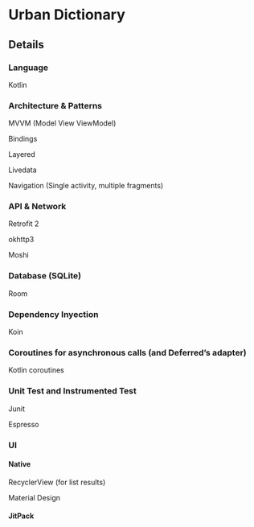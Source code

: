 # Urban Dictionary

## Details

### Language 

Kotlin

### Architecture & Patterns

MVVM (Model View ViewModel)

Bindings

Layered

Livedata

Navigation (Single activity, multiple fragments)


### API & Network

Retrofit 2

okhttp3

Moshi

### Database (SQLite)

Room

### Dependency Inyection

Koin

### Coroutines for asynchronous calls (and Deferred’s adapter)

Kotlin coroutines

### Unit Test and Instrumented Test

Junit

Espresso

### UI

#### Native

RecyclerView (for list results)

Material Design

#### JitPack






